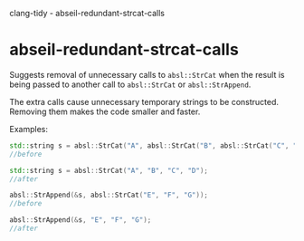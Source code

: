 clang-tidy - abseil-redundant-strcat-calls

</div>

# abseil-redundant-strcat-calls

Suggests removal of unnecessary calls to `absl::StrCat` when the result
is being passed to another call to `absl::StrCat` or `absl::StrAppend`.

The extra calls cause unnecessary temporary strings to be constructed.
Removing them makes the code smaller and faster.

Examples:

``` c++
std::string s = absl::StrCat("A", absl::StrCat("B", absl::StrCat("C", "D")));
//before

std::string s = absl::StrCat("A", "B", "C", "D");
//after

absl::StrAppend(&s, absl::StrCat("E", "F", "G"));
//before

absl::StrAppend(&s, "E", "F", "G");
//after
```
